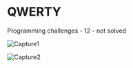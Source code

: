# QWERTY
Programming challenges - 12 - not solved

![Capture1](https://user-images.githubusercontent.com/105850016/203834471-b367e071-af77-4bbc-a9d5-bc2a25b0042f.PNG)

![Capture2](https://user-images.githubusercontent.com/105850016/204529652-11867d84-e530-4e08-813a-3ca5539266c9.PNG)
